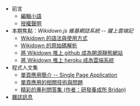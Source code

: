 * 前言
    * [編輯小語](editor.html)
    * [授權聲明](license.html)
* 本期焦點：*Wikidown.js 維基網誌系統 -- 躍上雲端記*
    * [Wikidown 的語法與使用方式](focus1.html)
    * [Wikidown 的原始碼解析](focus2.html)
    * [將 Wikidown 推上 github 成為開源靜態網站](focus3.html)
    * [將 Wikidown 推上 heroku 成為雲端系統](focus4.html)
* 程式人文集
    * [單頁應用簡介 -- Single Page Application](article1.html)
    * [單頁應用的相關技術與問題](article2.html)
    * [精彩的專利問答集 (作者：研發養成所 Bridan)](article3.html)
* [雜誌訊息](info.html)

